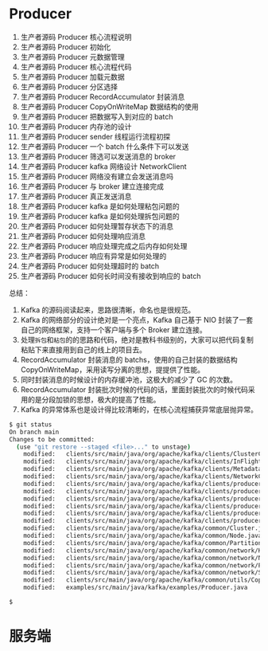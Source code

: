 # Producer

1. 生产者源码 Producer 核心流程说明
2. 生产者源码 Producer 初始化
3. 生产者源码 Producer 元数据管理
4. 生产者源码 Producer 核心流程代码
5. 生产者源码 Producer 加载元数据
6. 生产者源码 Producer 分区选择
7. 生产者源码 Producer RecordAccumulator 封装消息
8. 生产者源码 Producer CopyOnWriteMap 数据结构的使用
9. 生产者源码 Producer 把数据写入到对应的 batch
10. 生产者源码 Producer 内存池的设计
11. 生产者源码 Producer sender 线程运行流程初探
12. 生产者源码 Producer 一个 batch 什么条件下可以发送
13. 生产者源码 Producer 筛选可以发送消息的 broker
14. 生产者源码 Producer kafka 网络设计 NetworkClient
15. 生产者源码 Producer 网络没有建立会发送消息吗
16. 生产者源码 Producer 与 broker 建立连接完成
17. 生产者源码 Producer 真正发送消息
18. 生产者源码 Producer kafka 是如何处理粘包问题的
19. 生产者源码 Producer kafka 是如何处理拆包问题的
20. 生产者源码 Producer 如何处理暂存状态下的消息
21. 生产者源码 Producer 如何处理响应消息
22. 生产者源码 Producer 响应处理完成之后内存如何处理
23. 生产者源码 Producer 响应有异常是如何处理的
24. 生产者源码 Producer 如何处理超时的 batch
25. 生产者源码 Producer 如何长时间没有接收到响应的 batch

总结：
1. Kafka 的源码阅读起来，思路很清晰，命名也是很规范。
2. Kafka 的网络部分的设计绝对是一个亮点，Kafka 自己基于 NIO 封装了一套自己的网络框架，支持一个客户端与多个 Broker 建立连接。
3. 处理`拆包`和`粘包`的的思路和代码，绝对是教科书级别的，大家可以把代码复制粘贴下来直接用到自己的线上的项目去。
4. RecordAccumulator 封装消息的 batchs，使用的自己封装的数据结构 CopyOnWriteMap，采用读写分离的思想，提提供了性能。
5. 同时封装消息的时候设计的内存缓冲池，这极大的减少了 GC 的次数。
6. RecordAccumulator 封装批次时候的代码的话，里面封装批次的时候代码采用的是分段加锁的思想，极大的提高了性能。
7. Kafka 的异常体系也是设计得比较清晰的，在核心流程捕获异常底层抛异常。

```bash
$ git status
On branch main
Changes to be committed:
  (use "git restore --staged <file>..." to unstage)
	modified:   clients/src/main/java/org/apache/kafka/clients/ClusterConnectionStates.java
	modified:   clients/src/main/java/org/apache/kafka/clients/InFlightRequests.java
	modified:   clients/src/main/java/org/apache/kafka/clients/Metadata.java
	modified:   clients/src/main/java/org/apache/kafka/clients/NetworkClient.java
	modified:   clients/src/main/java/org/apache/kafka/clients/producer/KafkaProducer.java
	modified:   clients/src/main/java/org/apache/kafka/clients/producer/internals/BufferPool.java
	modified:   clients/src/main/java/org/apache/kafka/clients/producer/internals/DefaultPartitioner.java
	modified:   clients/src/main/java/org/apache/kafka/clients/producer/internals/RecordAccumulator.java
	modified:   clients/src/main/java/org/apache/kafka/clients/producer/internals/RecordBatch.java
	modified:   clients/src/main/java/org/apache/kafka/clients/producer/internals/Sender.java
	modified:   clients/src/main/java/org/apache/kafka/common/Cluster.java
	modified:   clients/src/main/java/org/apache/kafka/common/Node.java
	modified:   clients/src/main/java/org/apache/kafka/common/PartitionInfo.java
	modified:   clients/src/main/java/org/apache/kafka/common/network/KafkaChannel.java
	modified:   clients/src/main/java/org/apache/kafka/common/network/NetworkReceive.java
	modified:   clients/src/main/java/org/apache/kafka/common/network/PlaintextTransportLayer.java
	modified:   clients/src/main/java/org/apache/kafka/common/network/Selector.java
	modified:   clients/src/main/java/org/apache/kafka/common/utils/CopyOnWriteMap.java
	modified:   examples/src/main/java/kafka/examples/Producer.java

$
```

# 服务端



